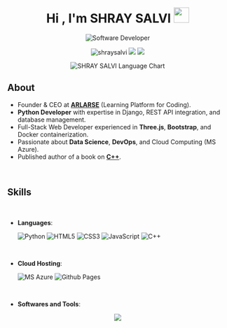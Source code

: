 <h1 align="center"><b>Hi , I'm SHRAY SALVI </b><img src="https://media.giphy.com/media/hvRJCLFzcasrR4ia7z/giphy.gif"
    width="35"></h1>
<p align="center">
  <img
    src="https://readme-typing-svg.demolab.com?font=Reem+Kufi&weight=500&size=32&duration=6000&pause=1500&color=FF147A&center=true&vCenter=true&width=435&lines=Software+Developer;Full-Stack+Developer;Product+Engineer;Author"
    alt="Software Developer" />
</p>
<p align="center">
	<img src="https://komarev.com/ghpvc/?username=shraysalvi&label=Profile%20views&color=FF147A&style=for-the-badge&?" alt="shraysalvi"/>
	<a href="https://linkedin.com/in/shraysalvi"><img src="https://img.shields.io/badge/-shraysalvi-0077B5?style=for-the-badge&logo=Linkedin&logoColor=white"/></a>
	<a href="mailto:shraysalvi@outlook.com"><img src="https://img.shields.io/badge/-shraysalvi@outlook.com-D14836?style=for-the-badge&logo=Gmail&logoColor=white"/></a>

</p>
<p align="center">
  <img src="https://github-readme-stats.vercel.app/api/top-langs/?username=shraysalvi&layout=donut&theme=radical&hide_border=true" alt="SHRAY SALVI Language Chart">
</p>

## <b> About</b>

- Founder & CEO at [**ARLARSE**](https://cramming.arlarse.tech) (Learning Platform for Coding).
- **Python Developer** with expertise in Django, REST API integration, and database management.
- Full-Stack Web Developer experienced in **Three.js**, **Bootstrap**, and Docker containerization.
- Passionate about **Data Science**, **DevOps**, and Cloud Computing (MS Azure).
- Published author of a book on [**C++**](https://notionpress.com/read/b-to-a-c).


<br>

## <b> Skills</b>

<br>

<p align="center">

- **Languages**:
    
   ![Python](https://img.shields.io/badge/Python%20-%2314354C.svg?style=for-the-badge&logo=python&logoColor=white)
   ![HTML5](https://img.shields.io/badge/HTML5%20-%23E34F26.svg?style=for-the-badge&logo=html5&logoColor=white)
   ![CSS3](https://img.shields.io/badge/CSS%20-%231572B6.svg?style=for-the-badge&logo=css3&logoColor=white)
   ![JavaScript](https://img.shields.io/badge/JavaScript%20-%23F7DF1E.svg?style=for-the-badge&logo=javascript&logoColor=black)
   ![C++](https://img.shields.io/badge/C++%20-%2300599C.svg?style=for-the-badge&logo=c%2B%2B&logoColor=white)

<br>   

- **Cloud Hosting**:

    ![MS Azure](https://img.shields.io/badge/MS%20Azure-%2300599C.svg?style=for-the-badge&logo=microsoftazure&logoColor=white)
    ![Github Pages](https://img.shields.io/badge/GitHub%20Pages-%23222222.svg?style=for-the-badge&logo=githubpages&logoColor=white)
    
<br>

- **Softwares and Tools**:

<p align="center">
  <a href="https://skillicons.dev">
    <img src="https://skillicons.dev/icons?i=django,postgres,sqlite,bootstrap,jquery,threejs,git,aws,nginx,discord,docker,firebase,github,linux,md,nodejs,postman,bash,vscode,replit,stackoverflow,devto&perline=14" />
  </a>
</p>

<br>

